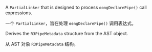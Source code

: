 A `PartialLinker` that is designed to process `ɵɵngDeclarePipe()` call expressions.

一个 `PartialLinker`，旨在处理 `ɵɵngDeclarePipe()` 调用表达式。

Derives the `R3PipeMetadata` structure from the AST object.

从 AST 对象 `R3PipeMetadata` 结构。